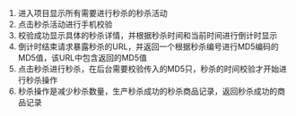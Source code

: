 1. 进入项目显示所有需要进行秒杀的秒杀活动
2. 点击秒杀活动进行手机校验
3. 校验成功显示具体的秒杀详情，并根据秒杀时间和当前时间进行倒计时显示
4. 倒计时结束请求暴露秒杀的URL，并返回一个根据秒杀编号进行MD5编码的MD5值，该URL中包含返回的MD5值
5. 点击秒杀进行秒杀，在后台需要校验传入的MD5只，秒杀的时间校验才开始进行秒杀操作
6. 秒杀操作是减少秒杀数量，生产秒杀成功的秒杀商品记录，返回秒杀成功的商品记录